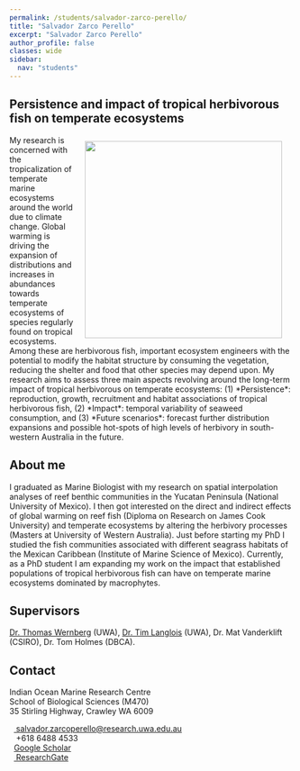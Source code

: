 ```yaml
---
permalink: /students/salvador-zarco-perello/
title: "Salvador Zarco Perello"
excerpt: "Salvador Zarco Perello"
author_profile: false
classes: wide
sidebar:
  nav: "students"
---
```

<link rel="stylesheet" href="/_sass/academicons.css"/>

## Persistence and impact of tropical herbivorous fish on temperate ecosystems
<img class="philprofile" src='https://github.com/UWAMEGFisheries/UWAMEGFisheries.github.io/blob/master/images/Salvador.png?raw=true' align='right' width="350" hspace="20" vspace="10">
My research is concerned with the tropicalization of temperate marine ecosystems around the world due to climate change. Global warming is driving the expansion of distributions and increases in abundances towards temperate ecosystems of species regularly found on tropical ecosystems. Among these are herbivorous fish, important ecosystem engineers with the potential to modify the habitat structure by consuming the vegetation, reducing the shelter and food that other species may depend upon. My research aims to assess three main aspects revolving around the long-term impact of tropical herbivorous on temperate ecosystems: (1) *Persistence*: reproduction, growth, recruitment and habitat associations of tropical herbivorous fish, (2) *Impact*: temporal variability of seaweed consumption, and (3) *Future scenarios*: forecast further distribution expansions and possible hot-spots of high levels of herbivory in south-western Australia in the future. 

## About me
I graduated as Marine Biologist with my research on spatial interpolation analyses of reef benthic communities in the Yucatan Peninsula (National University of Mexico). I then got interested on the direct and indirect effects of global warming on reef fish (Diploma on Research on James Cook University) and temperate ecosystems by altering the herbivory processes (Masters at University of Western Australia). Just before starting my PhD I studied the fish communities associated with different seagrass habitats of the Mexican Caribbean (Institute of Marine Science of Mexico). Currently, as a PhD student I am expanding my work on the impact that established populations of tropical herbivorous fish can have on temperate marine ecosystems dominated by macrophytes.

## Supervisors
[Dr. Thomas Wernberg](https://wernberglab.org/) (UWA), [Dr. Tim Langlois](https://uwamegfisheries.github.io/academics/tim-langlois/ "Tim Langlois") (UWA), Dr. Mat Vanderklift (CSIRO), Dr. Tom Holmes (DBCA). 

## Contact
<p class="address"><i class="far fa-building"></i> Indian Ocean Marine Research Centre <br>
School of Biological Sciences (M470)<br>
35 Stirling Highway, Crawley WA 6009</p>

<p class="phoneemail"><i class="far fa-envelope-open"></i>&nbsp;&nbsp;<a href="mailto:salvador.zarcoperello@research.uwa.edu.au"> salvador.zarcoperello@research.uwa.edu.au</a><br>
<i class="fas fa-phone"></i>&nbsp;&nbsp; +618 6488 4533<br>
<i class="fas fa-graduation-cap"></i>&nbsp;&nbsp;<a href="http://tiny.cc/ZPScholar ">Google Scholar</a><br>
<i class="fab fa-researchgate"></i>&nbsp;&nbsp;<a href="http://tinyurl.com/ZPSResearch "> ResearchGate</a><br>

